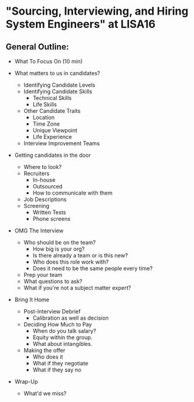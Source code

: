 # "Sourcing, Interviewing, and Hiring System Engineers" at LISA16

## General Outline: 

* What To Focus On (10 min)

* What matters to us in candidates?
  * Identifying Candidate Levels
  * Identifying Candidate Skills
    * Technical Skills
    * Life Skills
  * Other Candidate Traits
    * Location
    * Time Zone
    * Unique Viewpoint
    * Life Experience
  * Interview Improvement Teams

* Getting candidates in the door
  * Where to look?
  * Recruiters
    * In-house
    * Outsourced
    * How to communicate with them
  * Job Descriptions
  * Screening
    * Written Tests
    * Phone screens

* OMG The Interview
  * Who should be on the team?
    * How big is your org?
    * Is there already a team or is this new?
    * Who does this role work with?
    * Does it need to be the same people every time?
  * Prep your team
  * What questions to ask?
  * What if you're not a subject matter expert?

* Bring It Home
  * Post-Interview Debrief
    * Calibration as well as decision
  * Deciding How Much to Pay
    * When do you talk salary?
    * Equity within the group.
    * What about intangibles.
  * Making the offer
    * Who does it
    * What if they negotiate
    * What if they say no

* Wrap-Up
  * What'd we miss?
